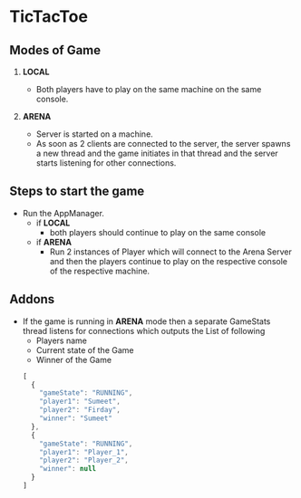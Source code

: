 # TicTacToe

## Modes of Game 

1. **LOCAL**
    * Both players have to play on the same machine on the same console.

2. **ARENA**
    * Server is started on a machine.
    * As soon as 2 clients are connected to the server, the server spawns a new thread and the game initiates in that thread and the server starts listening for other connections.
    
    
## Steps to start the game

* Run the AppManager.
    * if **LOCAL**
        * both players should continue to play on the same console
    * if **ARENA**
        * Run 2 instances of Player which will connect to the Arena Server and then the players continue to play on the respective console of the respective machine.
        
## Addons

* If the game is running in **ARENA** mode then a separate GameStats thread listens for connections which outputs the List of following
    * Players name
    * Current state of the Game
    * Winner of the Game
    ```javascript
    [
      {
        "gameState": "RUNNING",
        "player1": "Sumeet",
        "player2": "Firday",
        "winner": "Sumeet"
      },
      {
        "gameState": "RUNNING",
        "player1": "Player_1",
        "player2": "Player_2",
        "winner": null
      }
    ]
```

